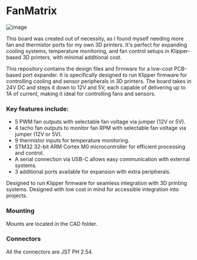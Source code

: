 # FanMatrix

![image](https://github.com/user-attachments/assets/25b0ae2e-faa7-48af-b8ac-7a277288b3ec)

This board was created out of necessity, as I found myself needing more fan and thermistor ports for my own 3D printers. It's perfect for expanding cooling systems, temperature monitoring, and fan control setups in Klipper-based 3D printers, with minimal additional cost.

This repository contains the design files and firmware for a low-cost PCB-based port expander. It is specifically designed to run Klipper firmware for controlling cooling and sensor peripherals in 3D printers. The board takes in 24V DC and steps it down to 12V and 5V, each capable of delivering up to 1A of current, making it ideal for controlling fans and sensors.

### Key features include:

- 5 PWM fan outputs with selectable fan voltage via jumper (12V or 5V).
- 4 tacho fan outputs to monitor fan RPM with selectable fan voltage via jumper (12V or 5V).
- 9 thermistor inputs for temperature monitoring.
- STM32 32-bit ARM Cortex M0 microcontroller for efficient processing and control.
- A serial connection via USB-C allows easy communication with external systems.
- 3 additional ports available for expansion with extra peripherals.

Designed to run Klipper firmware for seamless integration with 3D printing systems.
Designed with low cost in mind for accessible integration into projects.

### Mounting

Mounts are located in the CAD folder.

### Connectors

All the connectors are JST PH 2.54.

